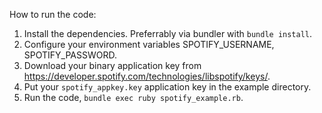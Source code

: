 How to run the code:

1. Install the dependencies. Preferrably via bundler with `bundle install`.
2. Configure your environment variables SPOTIFY\_USERNAME, SPOTIFY\_PASSWORD.
3. Download your binary application key from <https://developer.spotify.com/technologies/libspotify/keys/>.
4. Put your `spotify_appkey.key` application key in the example directory.
5. Run the code, `bundle exec ruby spotify_example.rb`.
